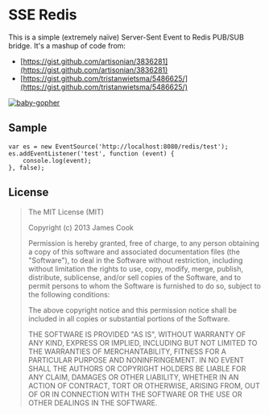 # SSE Redis

This is a simple (extremely naïve) Server-Sent Event to Redis PUB/SUB bridge.  It's a mashup of code from:

  * [https://gist.github.com/artisonian/3836281](https://gist.github.com/artisonian/3836281)
  * [https://gist.github.com/tristanwietsma/5486625/](https://gist.github.com/tristanwietsma/5486625/)

[![baby-gopher](https://raw2.github.com/drnic/babygopher-site/gh-pages/images/babygopher-badge.png)](http://www.babygopher.com)

## Sample

	var es = new EventSource('http://localhost:8080/redis/test');
	es.addEventListener('test', function (event) {
		console.log(event);
	}, false);

## License

> The MIT License (MIT)
> 
> Copyright (c) 2013 James Cook
> 
> Permission is hereby granted, free of charge, to any person obtaining a copy of
> this software and associated documentation files (the "Software"), to deal in
> the Software without restriction, including without limitation the rights to
> use, copy, modify, merge, publish, distribute, sublicense, and/or sell copies of
> the Software, and to permit persons to whom the Software is furnished to do so,
> subject to the following conditions:
> 
> The above copyright notice and this permission notice shall be included in all
> copies or substantial portions of the Software.
> 
> THE SOFTWARE IS PROVIDED "AS IS", WITHOUT WARRANTY OF ANY KIND, EXPRESS OR
> IMPLIED, INCLUDING BUT NOT LIMITED TO THE WARRANTIES OF MERCHANTABILITY, FITNESS
> FOR A PARTICULAR PURPOSE AND NONINFRINGEMENT. IN NO EVENT SHALL THE AUTHORS OR
> COPYRIGHT HOLDERS BE LIABLE FOR ANY CLAIM, DAMAGES OR OTHER LIABILITY, WHETHER
> IN AN ACTION OF CONTRACT, TORT OR OTHERWISE, ARISING FROM, OUT OF OR IN
> CONNECTION WITH THE SOFTWARE OR THE USE OR OTHER DEALINGS IN THE SOFTWARE.
